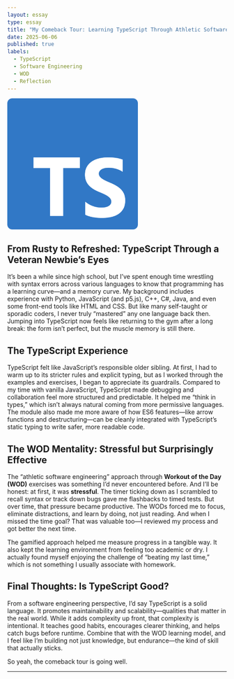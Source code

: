```yaml
---
layout: essay
type: essay
title: "My Comeback Tour: Learning TypeScript Through Athletic Software Engineering"
date: 2025-06-06
published: true
labels:
  - TypeScript
  - Software Engineering
  - WOD
  - Reflection
---
```


<img width="300px" class="rounded float-start pe-4" src="../img/TypeScriptReflection/Typescript-img.png">

## From Rusty to Refreshed: TypeScript Through a Veteran Newbie’s Eyes

It’s been a while since high school, but I’ve spent enough time wrestling with syntax errors across various languages to know that programming has a learning curve—and a memory curve. My background includes experience with Python, JavaScript (and p5.js), C++, C#, Java, and even some front-end tools like HTML and CSS. But like many self-taught or sporadic coders, I never truly “mastered” any one language back then. Jumping into TypeScript now feels like returning to the gym after a long break: the form isn’t perfect, but the muscle memory is still there.

## The TypeScript Experience

TypeScript felt like JavaScript’s responsible older sibling. At first, I had to warm up to its stricter rules and explicit typing, but as I worked through the examples and exercises, I began to appreciate its guardrails. Compared to my time with vanilla JavaScript, TypeScript made debugging and collaboration feel more structured and predictable. It helped me “think in types,” which isn’t always natural coming from more permissive languages. The module also made me more aware of how ES6 features—like arrow functions and destructuring—can be cleanly integrated with TypeScript’s static typing to write safer, more readable code.

## The WOD Mentality: Stressful but Surprisingly Effective

The “athletic software engineering” approach through **Workout of the Day (WOD)** exercises was something I’d never encountered before. And I’ll be honest: at first, it was **stressful**. The timer ticking down as I scrambled to recall syntax or track down bugs gave me flashbacks to timed tests. But over time, that pressure became productive. The WODs forced me to focus, eliminate distractions, and learn by doing, not just reading. And when I missed the time goal? That was valuable too—I reviewed my process and got better the next time.

The gamified approach helped me measure progress in a tangible way. It also kept the learning environment from feeling too academic or dry. I actually found myself enjoying the challenge of “beating my last time,” which is not something I usually associate with homework.

## Final Thoughts: Is TypeScript Good?

From a software engineering perspective, I’d say TypeScript is a solid language. It promotes maintainability and scalability—qualities that matter in the real world. While it adds complexity up front, that complexity is intentional. It teaches good habits, encourages clearer thinking, and helps catch bugs before runtime. Combine that with the WOD learning model, and I feel like I’m building not just knowledge, but endurance—the kind of skill that actually sticks.

So yeah, the comeback tour is going well.

---

